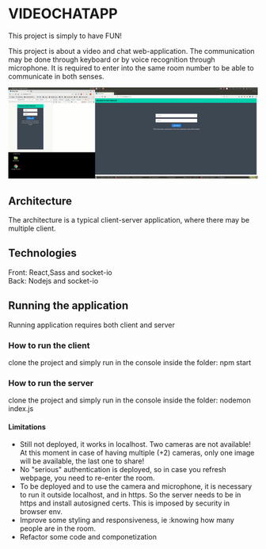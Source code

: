 # VIDEOCHATAPP
This project is simply to have FUN!

This project is about a video and chat web-application. 
The communication may be done through keyboard or by voice recognition through microphone.
It is required to enter into the same room number to be able to communicate in both senses.

![Alt Text](./src/staticsources/video.gif)


## Architecture

The architecture is a typical client-server application, where there may be multiple client.

## Technologies

Front: React,Sass and socket-io  
Back: Nodejs and socket-io

## Running the application

Running application requires both client and server

### How to run the client

clone the project and simply run in the console inside the folder: npm start

### How to run the server

clone the project and simply run in the console inside the folder: nodemon index.js


#### Limitations

- Still not deployed, it works in localhost. Two cameras are not available! At this moment in case of having multiple (+2) cameras, only one image will be available, the last one to share!
- No "serious" authentication is deployed, so in case you refresh webpage, you need to re-enter the room.
- To be deployed and to use the camera and microphone, it is necessary to run it outside localhost, and in https. So the server needs to be in https and install autosigned certs. This is imposed by security in browser env.
- Improve some styling and responsiveness, ie :knowing how many people are in the room.
- Refactor some code and componetization
